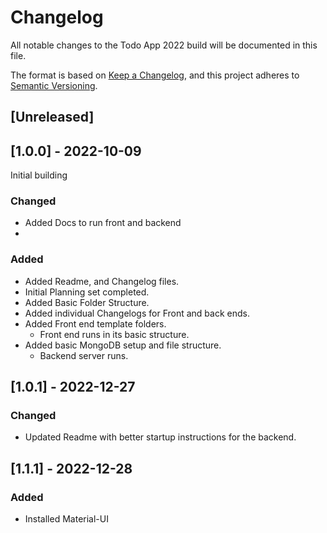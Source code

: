 # Changelog
All notable changes to the Todo App 2022 build will be documented in this file.

The format is based on [Keep a Changelog](https://keepachangelog.com/en/1.0.0/),
and this project adheres to [Semantic Versioning](https://semver.org/spec/v2.0.0.html).

## [Unreleased]

## [1.0.0] - 2022-10-09
Initial building

### Changed
- Added Docs to run front and backend
- 
### Added
- Added Readme, and Changelog files.
- Initial Planning set completed.
- Added Basic Folder Structure.
- Added individual Changelogs for Front and back ends.
- Added Front end template folders.
  - Front end runs in its basic structure.
- Added basic MongoDB setup and file structure.
  - Backend server runs.

## [1.0.1] - 2022-12-27
### Changed
- Updated Readme with better startup instructions for the backend.

## [1.1.1] - 2022-12-28

### Added
- Installed Material-UI

